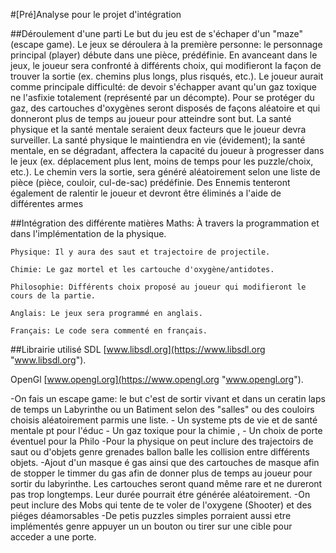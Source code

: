 ﻿
#[Pré]Analyse pour le projet d'intégration

##Déroulement d'une parti
Le but du jeu est de s'échaper d'un "maze" (escape game).  Le jeux se déroulera à la première personne: le personnage principal (player) débute dans une pièce, prédéfinie. En avanceant dans le jeux, le joueur sera confronté à différents choix, qui modifieront la façon  de trouver la sortie (ex. chemins plus longs, plus risqués, etc.). Le joueur aurait comme principale difficulté: de devoir s'échapper avant qu'un gaz toxique ne l'asfixie totalement (représenté par un décompte). Pour se protéger du gaz, des cartouches d'oxygènes seront disposés de façons aléatoire et qui donneront plus de temps au joueur pour atteindre sont but. La santé physique et la santé mentale seraient deux facteurs que le joueur devra surveiller. La santé physique le maintiendra en vie (évidement); la santé mentale, en se dégradant, affectera la capacité du joueur à progresser dans le jeux (ex. déplacement plus lent, moins de temps pour les puzzle/choix, etc.). Le chemin vers la sortie, sera généré aléatoirement selon une liste de pièce (pièce, couloir, cul-de-sac) prédéfinie. Des Ennemis tenteront également de ralentir le joueur et devront être éliminés a l'aide de différentes armes

##Intégration des différente matières
	Maths: À travers la programmation et dans l'implémentation de la physique.
	
	Physique: Il y aura des saut et trajectoire de projectile.
	
	Chimie: Le gaz mortel et les cartouche d'oxygène/antidotes.
	
	Philosophie: Différents choix proposé au joueur qui modifieront le cours de la partie.
	
	Anglais: Le jeux sera programmé en anglais.

	Français: Le code sera commenté en français.


##Librairie utilisé
SDL [www.libsdl.org](https://www.libsdl.org "www.libsdl.org").

OpenGl [www.opengl.org](https://www.opengl.org "www.opengl.org"). 


-On fais un escape game: le but c'est de sortir vivant et dans un ceratin laps de temps un Labyrinthe ou un Batiment selon des "salles" ou des couloirs choisis aléatoirement parmis une liste.
	- Un systeme pts de vie et de santé mentale pt pour l'éduc
	- Un gaz toxique pour la chimie ,
	- Un choix de porte éventuel pour la Philo
	-Pour la physique on peut inclure des trajectoirs de saut ou d'objets genre grenades ballon balle les collision entre différents objets.
	-Ajout d'un masque é gas ainsi que des cartouches de masque afin de stopper le timmer du gas afin de donner plus de temps au joueur pour sortir du labyrinthe. Les cartouches seront quand même rare et ne dureront pas trop longtemps. Leur durée pourrait étre générée aléatoirement. 
	-On peut inclure des Mobs qui tente de te voler de l'oxygene (Shooter) et des piéges déamorsables
	-De petis puzzles simples porraient aussi etre implémentés genre appuyer un un bouton ou tirer sur une cible pour acceder a une porte.
